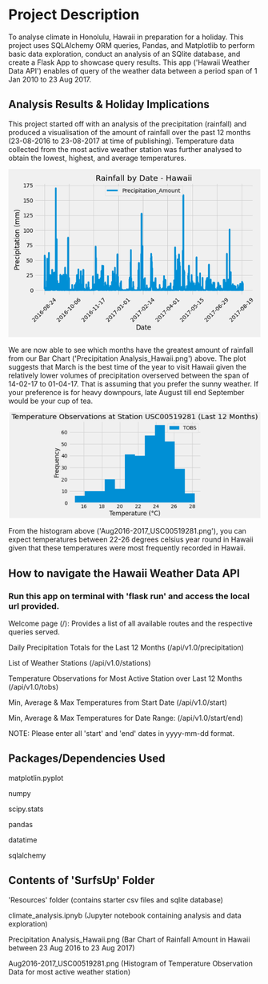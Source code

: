 # Project Description
To analyse climate in Honolulu, Hawaii in preparation for a holiday. This project uses SQLAlchemy ORM queries, Pandas, and Matplotlib to perform basic data exploration, conduct an analysis of an SQlite database, and create a Flask App to showcase query results. This app ('Hawaii Weather Data API') enables of query of the weather data between a period span of 1 Jan 2010 to 23 Aug 2017.

## Analysis Results & Holiday Implications

This project started off with an analysis of the precipitation (rainfall) and produced a visualisation of the amount of rainfall over the past 12 months (23-08-2016 to 23-08-2017 at time of publishing). Temperature data collected from the most active weather station was further analysed to obtain the lowest, highest, and average temperatures. 

![](SurfsUp/Precipitation%20Analysis_Hawaii.png)

We are now able to see which months have the greatest amount of rainfall from our Bar Chart ('Precipitation Analysis_Hawaii.png') above. The plot suggests that March is the best time of the year to visit Hawaii given the relatively lower volumes of precipitation overserved between the span of 14-02-17 to 01-04-17. That is assuming that you prefer the sunny weather. If your preference is for heavy downpours, late August till end September would be your cup of tea. 

![](SurfsUp/Aug2016-2017_USC00519281.png)

From the histogram above ('Aug2016-2017_USC00519281.png'), you can expect temperatures between 22-26 degrees celsius year round in Hawaii given that these temperatures were most frequently recorded in Hawaii.


## How to navigate the Hawaii Weather Data API

### Run this app on terminal with 'flask run' and access the local url provided.

Welcome page (/): Provides a list of all available routes and the respective queries served.

Daily Precipitation Totals for the Last 12 Months (/api/v1.0/precipitation)

List of Weather Stations (/api/v1.0/stations)

Temperature Observations for Most Active Station over Last 12 Months (/api/v1.0/tobs)

Min, Average & Max Temperatures from Start Date (/api/v1.0/start)

Min, Average & Max Temperatures for Date Range: (/api/v1.0/start/end)

NOTE: Please enter all 'start' and 'end' dates in yyyy-mm-dd format.

  
## Packages/Dependencies Used

matplotlin.pyplot

numpy

scipy.stats

pandas

datatime

sqlalchemy


## Contents of 'SurfsUp' Folder

'Resources' folder (contains starter csv files and sqlite database)

climate_analysis.ipnyb (Jupyter notebook containing analysis and data exploration)

Precipitation Analysis_Hawaii.png (Bar Chart of Rainfall Amount in Hawaii between 23 Aug 2016 to 23 Aug 2017)

Aug2016-2017_USC00519281.png (Histogram of Temperature Observation Data for most active weather station)
